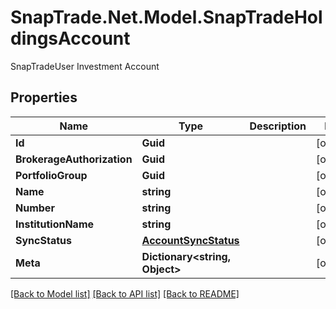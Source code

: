 # SnapTrade.Net.Model.SnapTradeHoldingsAccount
SnapTradeUser Investment Account

## Properties

Name | Type | Description | Notes
------------ | ------------- | ------------- | -------------
**Id** | **Guid** |  | [optional] 
**BrokerageAuthorization** | **Guid** |  | [optional] 
**PortfolioGroup** | **Guid** |  | [optional] 
**Name** | **string** |  | [optional] 
**Number** | **string** |  | [optional] 
**InstitutionName** | **string** |  | [optional] 
**SyncStatus** | [**AccountSyncStatus**](AccountSyncStatus.md) |  | [optional] 
**Meta** | **Dictionary&lt;string, Object&gt;** |  | [optional] 

[[Back to Model list]](../README.md#documentation-for-models) [[Back to API list]](../README.md#documentation-for-api-endpoints) [[Back to README]](../README.md)

